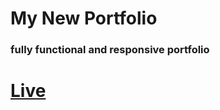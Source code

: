 # My New Portfolio

### fully functional and responsive portfolio

<h1><a href="https://mehar-it.github.io/new_portfolio/">Live</a></h1>
